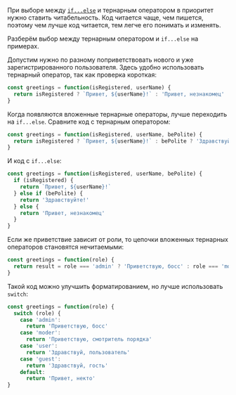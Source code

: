 При выборе между [`if...else`](/js/if-else/) и тернарным оператором в приоритет нужно ставить читабельность. Код читается чаще, чем пишется, поэтому чем лучше код читается, тем легче его понимать и изменять.

Разберём выбор между тернарным оператором и `if...else` на примерах.

Допустим нужно по разному поприветствовать нового и уже зарегистрированного пользователя. Здесь удобно использовать тернарный оператор, так как проверка короткая:

```js
const greetings = function(isRegistered, userName) {
  return isRegistered ? `Привет, ${userName}!` : 'Привет, незнакомец'
}
```

Когда появляются вложенные тернарные операторы, лучше переходить на `if...else`. Сравните код с тернарным оператором:

```js
const greetings = function(isRegistered, userName, bePolite) {
  return isRegistered ? `Привет, ${userName}!` : bePolite ? 'Здравствуйте!' : 'Привет, незнакомец'
}
```

И код с `if...else`:

```js
const greetings = function(isRegistered, userName, bePolite) {
  if (isRegistered) {
    return `Привет, ${userName}!`
  } else if (bePolite) {
    return 'Здравствуйте!'
  } else {
    return 'Привет, незнакомец'
  }
}
```

Если же приветствие зависит от роли, то цепочки вложенных тернарных операторов становятся нечитаемыми:

```js
const greetings = function(role) {
  return result = role === 'admin' ? 'Приветствую, босс' : role === 'moder' ? 'Приветствую, смотритель порядка' : role === 'user' : 'Здравствуй, пользователь' ? role === 'guest' ? 'Здравствуй, гость' : 'Привет, некто'
}
```

Такой код можно улучшить форматированием, но лучше использовать `switch`:

```js
const greetings = function(role) {
  switch (role) {
    case 'admin':
      return 'Приветствую, босс'
    case 'moder':
      return 'Приветствую, смотритель порядка'
    case 'user':
      return 'Здравствуй, пользователь'
    case 'guest':
      return 'Здравствуй, гость'
    default:
      return 'Привет, некто'
}
```
